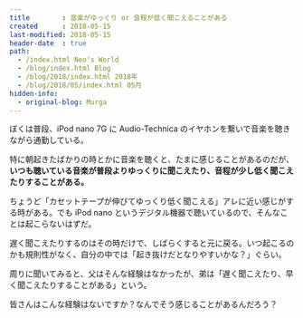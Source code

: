 ```yaml
---
title        : 音楽がゆっくり or 音程が低く聞こえることがある
created      : 2018-05-15
last-modified: 2018-05-15
header-date  : true
path:
  - /index.html Neo's World
  - /blog/index.html Blog
  - /blog/2018/index.html 2018年
  - /blog/2018/05/index.html 05月
hidden-info:
  - original-blog: Murga
---
```


ぼくは普段、iPod nano 7G に Audio-Technica のイヤホンを繋いで音楽を聴きながら通勤している。

特に朝起きたばかりの時とかに音楽を聴くと、たまに感じることがあるのだが、__いつも聴いている音楽が普段よりゆっくりに聞こえたり、音程が少し低く聞こえたりすることがある。__

ちょうど「カセットテープが伸びてゆっくり低く聞こえる」アレに近い感じがする時がある。でも iPod nano というデジタル機器で聴いているので、そんなことは起こらないはずだ。

遅く聞こえたりするのはその時だけで、しばらくすると元に戻る。いつ起こるのかも規則性がなく、自分の中では「起き抜けだとなりやすいかな？」ぐらい。

周りに聞いてみると、父はそんな経験はなかったが、弟は「遅く聞こえたり、早く聞こえたりすることがある」という。

皆さんはこんな経験はないですか？なんでそう感じることがあるんだろう？
